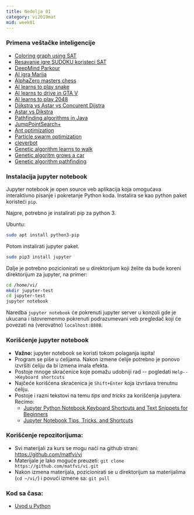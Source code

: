```yaml
---
title: Nedelja 01
category: vi2019mat
mid: week01
---
```

### Primena veštačke inteligencije
- [Coloring graph using SAT](https://www.youtube.com/watch?v=0gt503wK7AI&t=194s)
- [Resavanje igre SUDOKU koristeci SAT](https://github.com/lakshayg/sudoku)
- [DeepMind Parkour](https://www.youtube.com/watch?v=g59nSURxYgk)
- [AI igra Marija](https://www.youtube.com/watch?v=A97HL3_fxyo)
- [AlphaZero masters chess](https://www.youtube.com/watch?v=0g9SlVdv1PY)
- [AI learns to play snake](https://www.youtube.com/watch?v=3bhP7zulFfY)
- [AI learns to drive in GTA V](https://www.youtube.com/watch?v=edWI4ZnWUGg)
- [AI learns to play 2048](https://www.youtube.com/watch?v=JQut67u8LIg)
- [Dijkstra vs Astar vs Concurent Dijstra](https://www.youtube.com/watch?v=cSxnOm5aceA)
- [Astar vs Dikstra](https://www.youtube.com/watch?v=g024lzsknDo)
- [Pathfinding algorithms in Java](https://www.youtube.com/watch?v=CLbqqb53DLA&app=desktop)
- [JumpPointSearch+](https://www.gdcvault.com/play/1022094/JPS-Over-100x-Faster-than)
- [Ant optimization](https://www.youtube.com/watch?v=eVKAIufSrHs)
- [Particle swarm optimization](https://www.youtube.com/watch?v=gkGa6WZpcQg)
- [cleverbot](http://www.cleverbot.com/)
- [Genetic algorithm learns to walk](https://www.youtube.com/watch?v=uwz8JzrEwWY)
- [Genetic algoritm grows a car](https://www.youtube.com/watch?v=FKbarpAlBkw)
- [Genetic algorithm pathfinding](https://www.youtube.com/watch?v=BKF7pGw8qbY&app=desktop)

### Instalacija jupyter notebook
Jupyter notebook je open source veb aplikacija koja omogućava interaktivno pisanje i pokretanje Python koda.
Instalira se kao python paket koristeći `pip`.

Najpre, potrebno je instalirati pip za python 3.

Ubuntu:
```bash
sudo apt install python3-pip
```

Potom instalirati jupyter paket.

```bash
sudo pip3 install jupyter
```

Dalje je potrebno pozicionirati se u direktorijum koji želite da bude koreni direktorijum za jupyter, na primer:

```bash
cd /home/vi/
mkdir jupyter-test
cd jupyter-test
jupyter notebook
```
Naredba `jupyter notebook` će pokrenuti jupyter server u konzoli gde je ukucana i istovremenmo pokrenuti podrazumevani
veb pregledač koji će povezati na (verovatno) `localhost:8888`.

### Korišćenje jupyter notebook

- **Važno:** jupyter notebook se koristi tokom polaganja ispita!
- Program se piše u ćelijama. Nakon izmene ćelije potrebno je ponovo izvršiti ćeliju da bi izmena imala efekta.
- Postoje mnoge skraćenice koje pomažu udobniji rad -- pogledati `Help-->Keyboard shortcuts`
- Najčeće korišćena skraćenica je `Shift+Enter` koja izvršava trenutnu ćeliju.
- Postoje i razni tekstovi na temu _tips and tricks_ za korišćenja jupytera. Recimo:
	- [Jupyter Python Notebook Keyboard Shortcuts and Text Snippets for Beginners](http://maxmelnick.com/2016/04/19/python-beginner-tips-and-tricks.html)
	- [Jupyter Notebook Tips, Tricks, and Shortcuts](https://www.dataquest.io/blog/jupyter-notebook-tips-tricks-shortcuts/)

### Korišćenje repozitorijuma:

 - Svi materijali za kurs se mogu naći na github strani: https://github.com/matfvi/vi
 - Materijale je lako moguće preuzeti: `git clone https://github.com/matfvi/vi.git`
 - Nakon izmena materijala, pozicionirati se u direktorijum sa materijalima (`cd ~/vi/`) i povući izmene sa: `git pull`

### Kod sa časa:	
- <a target="_blank" href="https://github.com/matfvi/vi/tree/master/2019.2020/01.python">Uvod u Python</a>
